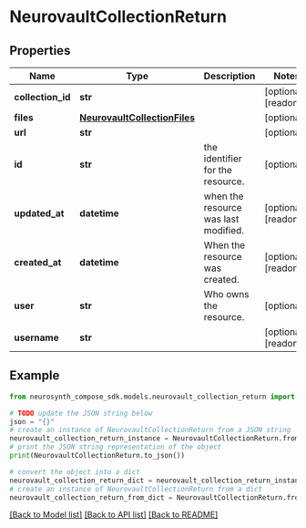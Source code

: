 # NeurovaultCollectionReturn


## Properties

Name | Type | Description | Notes
------------ | ------------- | ------------- | -------------
**collection_id** | **str** |  | [optional] [readonly] 
**files** | [**NeurovaultCollectionFiles**](NeurovaultCollectionFiles.md) |  | [optional] 
**url** | **str** |  | [optional] 
**id** | **str** | the identifier for the resource. | [optional] 
**updated_at** | **datetime** | when the resource was last modified. | [optional] [readonly] 
**created_at** | **datetime** | When the resource was created. | [optional] [readonly] 
**user** | **str** | Who owns the resource. | [optional] 
**username** | **str** |  | [optional] [readonly] 

## Example

```python
from neurosynth_compose_sdk.models.neurovault_collection_return import NeurovaultCollectionReturn

# TODO update the JSON string below
json = "{}"
# create an instance of NeurovaultCollectionReturn from a JSON string
neurovault_collection_return_instance = NeurovaultCollectionReturn.from_json(json)
# print the JSON string representation of the object
print(NeurovaultCollectionReturn.to_json())

# convert the object into a dict
neurovault_collection_return_dict = neurovault_collection_return_instance.to_dict()
# create an instance of NeurovaultCollectionReturn from a dict
neurovault_collection_return_from_dict = NeurovaultCollectionReturn.from_dict(neurovault_collection_return_dict)
```
[[Back to Model list]](../README.md#documentation-for-models) [[Back to API list]](../README.md#documentation-for-api-endpoints) [[Back to README]](../README.md)


